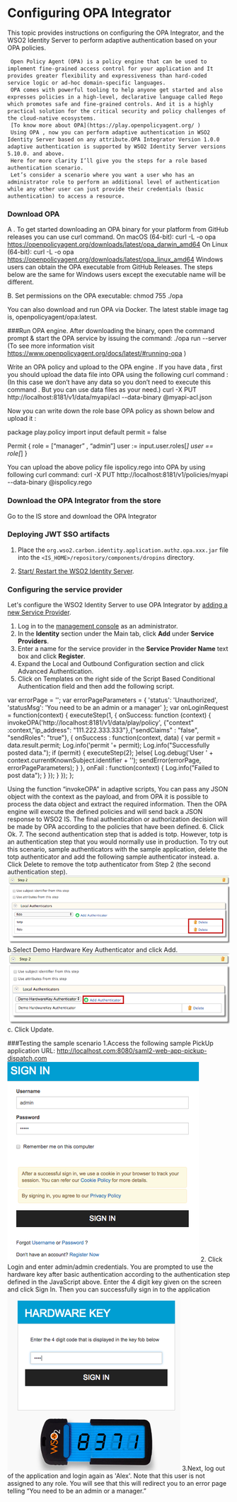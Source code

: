 # Configuring OPA Integrator

This topic provides instructions on configuring the OPA Integrator, and the WSO2 Identity Server 
to perform adaptive authentication based on your OPA policies.

````
 Open Policy Agent (OPA) is a policy engine that can be used to implement fine-grained access control for your application and It provides greater flexibility and expressiveness than hard-coded service logic or ad-hoc domain-specific languages.
 OPA comes with powerful tooling to help anyone get started and also expresses policies in a high-level, declarative language called Rego which promotes safe and fine-grained controls. And it is a highly practical solution for the critical security and policy challenges of the cloud-native ecosystems.
 [To know more about OPA](https://play.openpolicyagent.org/ ) 
 Using OPA , now you can perform adaptive authentication in WSO2 Identity Server based on any attribute.OPA Integrator Version 1.0.0 adaptive authentication is supported by WSO2 Identity Server versions 5.10.0. and above.
 Here for more clarity I’ll give you the steps for a role based authentication scenario.
 Let’s consider a scenario where you want a user who has an administrator role to perform an additional level of authentication while any other user can just provide their credentials (basic authentication) to access a resource.

````
### Download OPA
A . To get started downloading an OPA binary for your platform from GitHub releases you can use curl command.
      On macOS (64-bit):
        curl -L -o opa https://openpolicyagent.org/downloads/latest/opa_darwin_amd64
      On Linux (64-bit):
        curl -L -o opa https://openpolicyagent.org/downloads/latest/opa_linux_amd64
      Windows users can obtain the OPA executable from GitHub Releases. The steps below are the same for Windows users except the executable name will be different.

B. Set permissions on the OPA executable:
        chmod 755 ./opa
      
  You can also download and run OPA via Docker. The latest stable image tag is,
      openpolicyagent/opa:latest.
      
      
      
###Run OPA engine.
   After downloading the binary, open the command prompt & start the OPA service by issuing the command:
      ./opa run --server
      (To see more information visit https://www.openpolicyagent.org/docs/latest/#running-opa )
      
   Write an OPA policy and upload to the OPA engine .
      If you have data , first you should upload the data file into OPA using the following curl command : 
      (In this case we don’t have any data so you don’t need to execute this command . But you can use data files as your need.)
            curl -X PUT http://localhost:8181/v1/data/myapi/acl --data-binary @myapi-acl.json
      
   Now you can write down the role base OPA policy as shown below and upload it :
      
   package play.policy
      import input
      default permit = false
      
   Permit {
      role = [“manager” , “admin”]
      user := input.user.roles[_]
      user == role[_]
   }
      
   You can upload the above policy file ispolicy.rego into OPA by using following curl command:
      curl -X PUT http://localhost:8181/v1/policies/myapi --data-binary @ispolicy.rego
      

### Download the OPA Integrator from the store 

   Go to the IS store and download the OPA Integrator

### Deploying JWT SSO artifacts

1. Place the `org.wso2.carbon.identity.application.authz.opa.xxx.jar` file into the `<IS_HOME>/repository/components/dropins`
 directory.

3. [Start/ Restart the WSO2 Identity Server](https://is.docs.wso2.com/en/latest/setup/running-the-product).

### Configuring the service provider

Let's configure the WSO2 Identity Server to use OPA Integrator by
[adding a new Service Provider](https://is.docs.wso2.com/en/latest/learn/adding-and-configuring-a-service-provider).

1. Log in to the
[management console](https://is.docs.wso2.com/en/latest/setup/getting-started-with-the-management-console) as an
administrator.
2. In the **Identity** section under the Main tab, click **Add** under **Service Providers**.
3. Enter a name for the service provider in the **Service Provider Name** text box and click **Register**.
4. Expand the Local and Outbound Configuration section and click Advanced Authentication.
5. Click on Templates on the right side of the Script Based Conditional Authentication field and then add the following script.
      
var errorPage = '';
      var errorPageParameters = {
         'status': 'Unauthorized',
         'statusMsg': 'You need to be an admin or a manager'
      };
      var onLoginRequest = function(context) {
         executeStep(1, {
             onSuccess: function (context) {
                invokeOPA('http://localhost:8181/v1/data/play/policy', {"context" :context,"ip_address": "111.222.333.333"},{"sendClaims" : "false", "sendRoles": "true"}, {
                      onSuccess : function(context, data) {
                        var permit = data.result.permit;
                        Log.info('permit '+ permit);
                        Log.info("Successfully posted data.");
                if (permit) {
                      executeStep(2);
                             }else{
                                 Log.debug('User ' + context.currentKnownSubject.identifier + '');
                                 sendError(errorPage, errorPageParameters);
                                }
                             },  onFail : function(context) {
                                  Log.info("Failed to post data");
                                  }
                             });
                      }
              });
        };
 
 Using the function “invokeOPA” in adaptive scripts, You can pass any JSON object with the context as the payload, and from OPA it is possible to process the data object and extract the required information.
 Then the OPA engine will execute the defined policies and will send back a JSON response to WSO2 IS. The final authentication or authorization decision will be made by OPA according to the policies that have been defined.
 6. Click Ok.
 7. The second authentication step that is added is totp. However, totp is an authentication step that you would normally use in production. To try out this scenario, sample authenticators with the sample application, delete the totp authenticator and add the following sample authenticator instead.
      a. Click Delete to remove the totp authenticator from Step 2 (the second authentication step).
      ![Add New Service Provider](images/image1.png)
      b.Select Demo Hardware Key Authenticator and click Add.
      ![Add New Service Provider](images/image2.png)
      c.  Click Update.
 
 ###Testing the sample scenario
1.Access the following sample PickUp application URL: http://localhost.com:8080/saml2-web-app-pickup-dispatch.com
![Add New Service Provider](images/image3.png)
2. Click Login and enter admin/admin credentials. You are prompted to use the hardware key after basic authentication according to the authentication step defined in the JavaScript above. 
Enter the 4 digit key given on the screen and click Sign In. Then you can successfully sign in to the application
![Add New Service Provider](images/image4.png)
3.Next, log out of the application and login again as 'Alex'. Note that this user is not assigned to any role. You will see that this will redirect you to an error page telling “You need to be an admin or a manager.”
